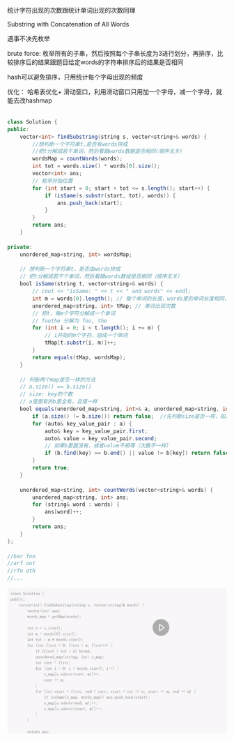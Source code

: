 统计字符出现的次数跟统计单词出现的次数同理


Substring with Concatenation of All Words

遇事不决先枚举


brute force:  枚举所有的子串，然后按照每个子串长度为3进行划分，再排序，比较排序后的结果跟题目给定words的字符串排序后的结果是否相同

hash可以避免排序，只用统计每个字母出现的频度



优化： 哈希表优化+ 滑动窗口，利用滑动窗口只用加一个字母，减一个字母，就能去改hashmap


```java

class Solution {
public:
    vector<int> findSubstring(string s, vector<string>& words) {
        //想判断一个字符串t,是否有words拼成
        //把t分解成若干单词，然后看跟words数据是否相同(顺序无关)
        wordsMap = countWords(words);
        int tot = words.size() * words[0].size();
        vector<int> ans;
        // 枚举开始位置
        for (int start = 0; start + tot <= s.length(); start++) {
            if (isSame(s.substr(start, tot), words)) {
                ans.push_back(start);
            }
        }
        return ans;
    }

private:
    unordered_map<string, int> wordsMap;

    // 想判断一个字符串t，是否由words拼成
    // 把t分解成若干个单词，然后看跟words数组是否相同（顺序无关）
    bool isSame(string t, vector<string>& words) {
        // cout << "isSame: " << t << " and words" << endl;
        int m = words[0].length(); // 每个单词的长度，words里的单词长度相同，取第一个就可以了
        unordered_map<string, int> tMap; // 单词出现次数
        // 把t，每m个字符分解成一个单词
        // foothe 分解为 foo, the
        for (int i = 0; i < t.length(); i += m) {
            // i开始的m个字符，组成一个单词
            tMap[t.substr(i, m)]++;
        }
        return equals(tMap, wordsMap);
    }

    // 判断两个map是否一样的方法
    // a.size() == b.size()
    // size: key的个数
    // a里面有的b里全有，且值一样
    bool equals(unordered_map<string, int>& a, unordered_map<string, int>& b) {
        if (a.size() != b.size()) return false;  //先判断size是否一样，如果size一样，则不用再在b里面iterate一遍
        for (auto& key_value_pair : a) {
            auto& key = key_value_pair.first;
            auto& value = key_value_pair.second;
            // 如果b里面没有，或者value不相等（次数不一样）
            if (b.find(key) == b.end() || value != b[key]) return false;
        }
        return true;
    }

    unordered_map<string, int> countWords(vector<string>& words) {
        unordered_map<string, int> ans;
        for (string& word : words) {
            ans[word]++;
        }
        return ans;
    }
};

//bar foo
//arf oot
//rfo oth
//...
```


![20210630074529](https://raw.githubusercontent.com/corykingsf/hack-system-design-pixel/main/pictures/20210630074529.png)